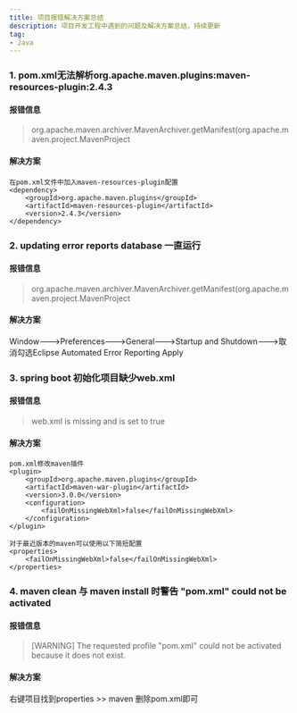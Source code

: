 ```yaml
---
title: 项目报错解决方案总结
description: 项目开发工程中遇到的问题及解决方案总结，持续更新
tag:
- Java
---
```

### 1. pom.xml无法解析org.apache.maven.plugins:maven-resources-plugin:2.4.3

#### 报错信息
> org.apache.maven.archiver.MavenArchiver.getManifest(org.apache.maven.project.MavenProject  

#### 解决方案  
```
在pom.xml文件中加入maven-resources-plugin配置
<dependency>
    <groupId>org.apache.maven.plugins</groupId>
    <artifactId>maven-resources-plugin</artifactId>
    <version>2.4.3</version>
</dependency>
```

### 2. updating error reports database 一直运行

#### 报错信息
> org.apache.maven.archiver.MavenArchiver.getManifest(org.apache.maven.project.MavenProject  

#### 解决方案 
Window--->Preferences--->General--->Startup and Shutdown--->取消勾选Eclipse Automated Error Reporting Apply

### 3. spring boot 初始化项目缺少web.xml

#### 报错信息
> web.xml is missing and <failOnMissingWebXml> is set to true	

#### 解决方案 
```
pom.xml修改maven插件
<plugin>
    <groupId>org.apache.maven.plugins</groupId>
    <artifactId>maven-war-plugin</artifactId>
    <version>3.0.0</version>
    <configuration>
        <failOnMissingWebXml>false</failOnMissingWebXml>
    </configuration>
</plugin>

对于最近版本的maven可以使用以下简短配置
<properties>
    <failOnMissingWebXml>false</failOnMissingWebXml>
</properties>
```

### 4. maven clean 与 maven install 时警告 "pom.xml" could not be activated

#### 报错信息
> [WARNING] The requested profile "pom.xml" could not be activated because it does not exist.

#### 解决方案 

右键项目找到properties >> maven 删除pom.xml即可